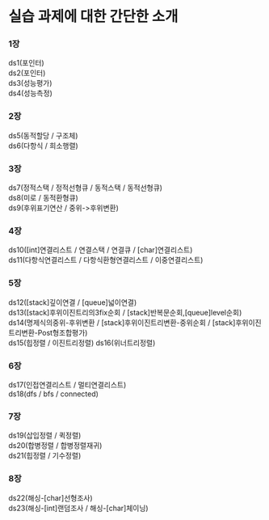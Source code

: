 # 실습 과제에 대한 간단한 소개
     
### 1장
ds1(포인터) \
ds2(포인터) \
ds3(성능평가) \
ds4(성능측정)
### 2장
ds5(동적할당 / 구조체)\
ds6(다항식 / 희소행렬)
### 3장
ds7(정적스택 / 정적선형큐 / 동적스택 / 동적선형큐)\
ds8(미로 / 동적환형큐) \
ds9(후위표기연산 / 중위->후위변환)
### 4장
ds10([int]연결리스트 / 연결스택 / 연결큐 / [char]연결리스트)\
ds11(다항식연결리스트 / 다항식환형연결리스트 / 이중연결리스트)
### 5장
ds12([stack]깊이연결 / [queue]넓이연결) \
ds13([stack]후위이진트리의3fix순회 / [stack]반복문순회,[queue]level순회) \
ds14(명제식의중위-후위변환 / [stack]후위이진트리변환-중위순회 / [stack]후위이진트리변환-Post형조합평가) \
ds15(힙정렬 / 이진트리정렬) ds16(위너트리정렬)
### 6장
ds17(인접연결리스트 / 멀티연결리스트) \
ds18(dfs / bfs / connected)
### 7장
ds19(삽입정렬 / 퀵정렬) \
ds20(합병정렬 / 합병정렬재귀) \
ds21(힙정렬 / 기수정렬)
### 8장
ds22(해싱-[char]선형조사)\
ds23(해싱-[int]랜덤조사 / 해싱-[char]체이닝)
